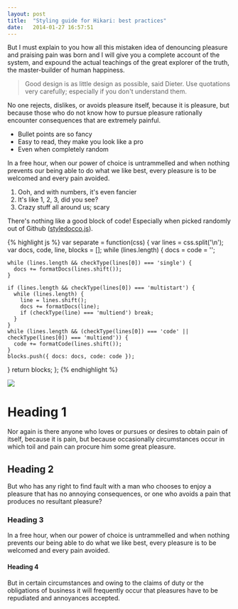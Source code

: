 ```yaml
---
layout: post
title:  "Styling guide for Hikari: best practices"
date:   2014-01-27 16:57:51
---
```


But I must explain to you how all this mistaken idea of denouncing pleasure and praising pain was born and I will give you a complete account of the system, and expound the actual teachings of the great explorer of the truth, the master-builder of human happiness.

>Good design is as little design as possible, said Dieter. Use quotations very carefully; especially if you don't understand them. 

No one rejects, dislikes, or avoids pleasure itself, because it is pleasure, but because those who do not know how to pursue pleasure rationally encounter consequences that are extremely painful.

* Bullet points are so fancy
* Easy to read, they make you look like a pro
* Even when completely random 

In a free hour, when our power of choice is untrammelled and when nothing prevents our being able to do what we like best, every pleasure is to be welcomed and every pain avoided.

1. Ooh, and with numbers, it's even fancier
2. It's like 1, 2, 3, did you see?
3. Crazy stuff all around us; scary

There's nothing like a good block of code! Especially when picked randomly out of Github ([styledocco.js](https://github.com/jacobrask/styledocco/blob/master/styledocco.js)).  

{% highlight js %}
var separate = function(css) {
  var lines = css.split('\n');
  var docs, code, line, blocks = [];
  while (lines.length) {
    docs = code = '';

    while (lines.length && checkType(lines[0]) === 'single') {
      docs += formatDocs(lines.shift());
    }

    if (lines.length && checkType(lines[0]) === 'multistart') {
      while (lines.length) {
        line = lines.shift();
        docs += formatDocs(line);
        if (checkType(line) === 'multiend') break;
      }
    }
    while (lines.length && (checkType(lines[0]) === 'code' || checkType(lines[0]) === 'multiend')) {
      code += formatCode(lines.shift());
    }
    blocks.push({ docs: docs, code: code });
  }
  return blocks;
};
{% endhighlight %}

<img src="{{ site.baseurl }}/assets/img/pa-4.jpg">

# Heading 1
Nor again is there anyone who loves or pursues or desires to obtain pain of itself, because it is pain, but because occasionally circumstances occur in which toil and pain can procure him some great pleasure.

## Heading 2
But who has any right to find fault with a man who chooses to enjoy a pleasure that has no annoying consequences, or one who avoids a pain that produces no resultant pleasure?

### Heading 3
In a free hour, when our power of choice is untrammelled and when nothing prevents our being able to do what we like best, every pleasure is to be welcomed and every pain avoided.

#### Heading 4
But in certain circumstances and owing to the claims of duty or the obligations of business it will frequently occur that pleasures have to be repudiated and annoyances accepted.
